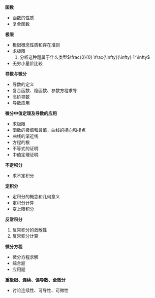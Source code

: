 **函数**  
- 函数的性质  
- 复合函数

**极限**  
- 极限概念性质和存在准则
- 求极限  
    1. 分析这种题属于什么类型$\frac{0}{0} \frac{\infty}{\infty} 1^\infty$
- 无穷小量阶比较 


**导数与微分**  
- 导数的定义
- 复合函数、隐函数、参数方程求导
- 高阶导数
- 导数应用


**微分中值定理及导数的应用**  
- 求极限
- 函数的极值和最值，曲线的拐向和拐点
- 曲线的渐近线
- 方程的根
- 不等式的证明
- 中值定理证明

**不定积分**  
- 求不定积分

**定积分**  
- 定积分的概念和几何意义
- 定积分计算
- 变上限积分

**反常积分**  
1. 反常积分的敛散性
2. 反常积分计算


**微分方程**  
- 微分方程求解
- 综合题
- 应用题

**重极限、连续、偏导数、全微分**  
- 讨论连续性、可导性、可微性